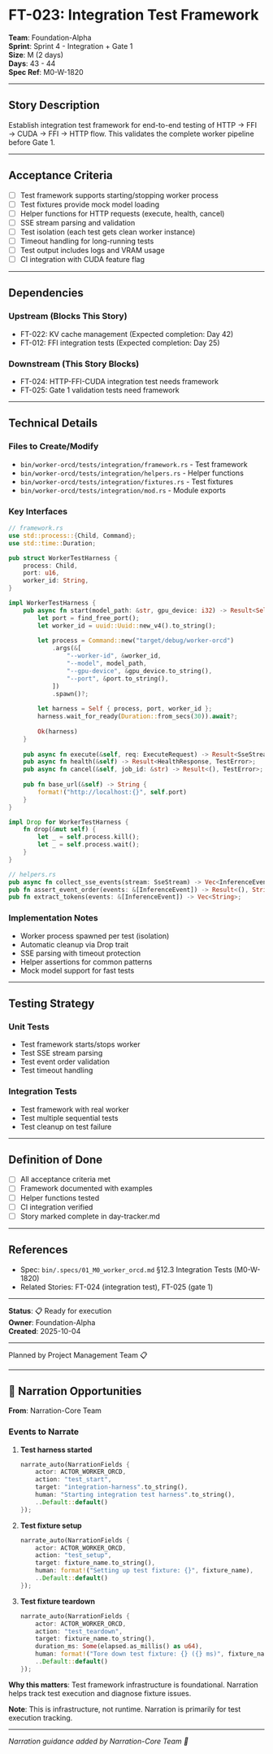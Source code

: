 # FT-023: Integration Test Framework

**Team**: Foundation-Alpha  
**Sprint**: Sprint 4 - Integration + Gate 1  
**Size**: M (2 days)  
**Days**: 43 - 44  
**Spec Ref**: M0-W-1820

---

## Story Description

Establish integration test framework for end-to-end testing of HTTP → FFI → CUDA → FFI → HTTP flow. This validates the complete worker pipeline before Gate 1.

---

## Acceptance Criteria

- [ ] Test framework supports starting/stopping worker process
- [ ] Test fixtures provide mock model loading
- [ ] Helper functions for HTTP requests (execute, health, cancel)
- [ ] SSE stream parsing and validation
- [ ] Test isolation (each test gets clean worker instance)
- [ ] Timeout handling for long-running tests
- [ ] Test output includes logs and VRAM usage
- [ ] CI integration with CUDA feature flag

---

## Dependencies

### Upstream (Blocks This Story)
- FT-022: KV cache management (Expected completion: Day 42)
- FT-012: FFI integration tests (Expected completion: Day 25)

### Downstream (This Story Blocks)
- FT-024: HTTP-FFI-CUDA integration test needs framework
- FT-025: Gate 1 validation tests need framework

---

## Technical Details

### Files to Create/Modify
- `bin/worker-orcd/tests/integration/framework.rs` - Test framework
- `bin/worker-orcd/tests/integration/helpers.rs` - Helper functions
- `bin/worker-orcd/tests/integration/fixtures.rs` - Test fixtures
- `bin/worker-orcd/tests/integration/mod.rs` - Module exports

### Key Interfaces
```rust
// framework.rs
use std::process::{Child, Command};
use std::time::Duration;

pub struct WorkerTestHarness {
    process: Child,
    port: u16,
    worker_id: String,
}

impl WorkerTestHarness {
    pub async fn start(model_path: &str, gpu_device: i32) -> Result<Self, TestError> {
        let port = find_free_port();
        let worker_id = uuid::Uuid::new_v4().to_string();
        
        let process = Command::new("target/debug/worker-orcd")
            .args(&[
                "--worker-id", &worker_id,
                "--model", model_path,
                "--gpu-device", &gpu_device.to_string(),
                "--port", &port.to_string(),
            ])
            .spawn()?;
        
        let harness = Self { process, port, worker_id };
        harness.wait_for_ready(Duration::from_secs(30)).await?;
        
        Ok(harness)
    }
    
    pub async fn execute(&self, req: ExecuteRequest) -> Result<SseStream, TestError>;
    pub async fn health(&self) -> Result<HealthResponse, TestError>;
    pub async fn cancel(&self, job_id: &str) -> Result<(), TestError>;
    
    pub fn base_url(&self) -> String {
        format!("http://localhost:{}", self.port)
    }
}

impl Drop for WorkerTestHarness {
    fn drop(&mut self) {
        let _ = self.process.kill();
        let _ = self.process.wait();
    }
}

// helpers.rs
pub async fn collect_sse_events(stream: SseStream) -> Vec<InferenceEvent>;
pub fn assert_event_order(events: &[InferenceEvent]) -> Result<(), String>;
pub fn extract_tokens(events: &[InferenceEvent]) -> Vec<String>;
```

### Implementation Notes
- Worker process spawned per test (isolation)
- Automatic cleanup via Drop trait
- SSE parsing with timeout protection
- Helper assertions for common patterns
- Mock model support for fast tests

---

## Testing Strategy

### Unit Tests
- Test framework starts/stops worker
- Test SSE stream parsing
- Test event order validation
- Test timeout handling

### Integration Tests
- Test framework with real worker
- Test multiple sequential tests
- Test cleanup on test failure

---

## Definition of Done

- [ ] All acceptance criteria met
- [ ] Framework documented with examples
- [ ] Helper functions tested
- [ ] CI integration verified
- [ ] Story marked complete in day-tracker.md

---

## References

- Spec: `bin/.specs/01_M0_worker_orcd.md` §12.3 Integration Tests (M0-W-1820)
- Related Stories: FT-024 (integration test), FT-025 (gate 1)

---

**Status**: 📋 Ready for execution  
**Owner**: Foundation-Alpha  
**Created**: 2025-10-04

---
Planned by Project Management Team 📋

---

## 🎀 Narration Opportunities

**From**: Narration-Core Team

### Events to Narrate

1. **Test harness started**
   ```rust
   narrate_auto(NarrationFields {
       actor: ACTOR_WORKER_ORCD,
       action: "test_start",
       target: "integration-harness".to_string(),
       human: "Starting integration test harness".to_string(),
       ..Default::default()
   });
   ```

2. **Test fixture setup**
   ```rust
   narrate_auto(NarrationFields {
       actor: ACTOR_WORKER_ORCD,
       action: "test_setup",
       target: fixture_name.to_string(),
       human: format!("Setting up test fixture: {}", fixture_name),
       ..Default::default()
   });
   ```

3. **Test fixture teardown**
   ```rust
   narrate_auto(NarrationFields {
       actor: ACTOR_WORKER_ORCD,
       action: "test_teardown",
       target: fixture_name.to_string(),
       duration_ms: Some(elapsed.as_millis() as u64),
       human: format!("Tore down test fixture: {} ({} ms)", fixture_name, elapsed.as_millis()),
       ..Default::default()
   });
   ```

**Why this matters**: Test framework infrastructure is foundational. Narration helps track test execution and diagnose fixture issues.

**Note**: This is infrastructure, not runtime. Narration is primarily for test execution tracking.

---
*Narration guidance added by Narration-Core Team 🎀*
